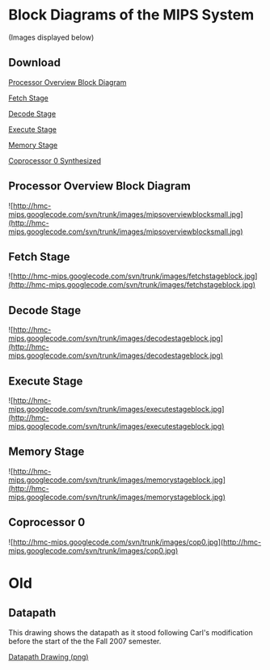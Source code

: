 # Block Diagrams of the MIPS System

(Images displayed below)

## Download

[Processor Overview Block Diagram](http://hmc-mips.googlecode.com/svn/trunk/images/mipsoverviewblock.jpg)

[Fetch Stage](http://hmc-mips.googlecode.com/svn/trunk/images/fetchstageblock.jpg)

[Decode Stage](http://hmc-mips.googlecode.com/svn/trunk/images/decodestageblock.jpg)

[Execute Stage](http://hmc-mips.googlecode.com/svn/trunk/images/executestageblock.jpg)

[Memory Stage](http://hmc-mips.googlecode.com/svn/trunk/images/memorystageblock.jpg)

[Coprocessor 0 Synthesized](http://hmc-mips.googlecode.com/svn/trunk/images/cop0block.JPG)

## Processor Overview Block Diagram

![http://hmc-mips.googlecode.com/svn/trunk/images/mipsoverviewblocksmall.jpg](http://hmc-mips.googlecode.com/svn/trunk/images/mipsoverviewblocksmall.jpg)

## Fetch Stage

![http://hmc-mips.googlecode.com/svn/trunk/images/fetchstageblock.jpg](http://hmc-mips.googlecode.com/svn/trunk/images/fetchstageblock.jpg)

## Decode Stage

![http://hmc-mips.googlecode.com/svn/trunk/images/decodestageblock.jpg](http://hmc-mips.googlecode.com/svn/trunk/images/decodestageblock.jpg)

## Execute Stage

![http://hmc-mips.googlecode.com/svn/trunk/images/executestageblock.jpg](http://hmc-mips.googlecode.com/svn/trunk/images/executestageblock.jpg)

## Memory Stage

![http://hmc-mips.googlecode.com/svn/trunk/images/memorystageblock.jpg](http://hmc-mips.googlecode.com/svn/trunk/images/memorystageblock.jpg)

## Coprocessor 0

![http://hmc-mips.googlecode.com/svn/trunk/images/cop0.jpg](http://hmc-mips.googlecode.com/svn/trunk/images/cop0.jpg)

# Old

## Datapath

This drawing shows the datapath as it stood following Carl's modification before the start of the the Fall 2007 semester.

[Datapath Drawing (png)](http://hmc-mips.googlecode.com/svn/trunk/images/mips_datapath_sketch_bw.png)